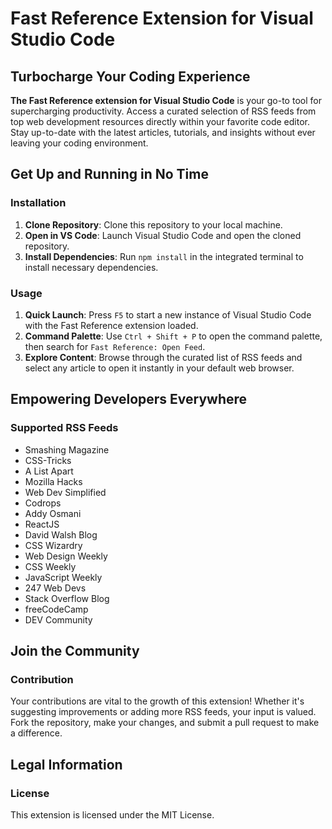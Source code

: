 # Fast Reference Extension for Visual Studio Code

## Turbocharge Your Coding Experience

**The Fast Reference extension for Visual Studio Code** is your go-to tool for supercharging productivity. Access a curated selection of RSS feeds from top web development resources directly within your favorite code editor. Stay up-to-date with the latest articles, tutorials, and insights without ever leaving your coding environment.

## Get Up and Running in No Time

### Installation

1. **Clone Repository**: Clone this repository to your local machine.
2. **Open in VS Code**: Launch Visual Studio Code and open the cloned repository.
3. **Install Dependencies**: Run `npm install` in the integrated terminal to install necessary dependencies.

### Usage

1. **Quick Launch**: Press `F5` to start a new instance of Visual Studio Code with the Fast Reference extension loaded.
2. **Command Palette**: Use `Ctrl + Shift + P` to open the command palette, then search for `Fast Reference: Open Feed`.
3. **Explore Content**: Browse through the curated list of RSS feeds and select any article to open it instantly in your default web browser.

## Empowering Developers Everywhere

### Supported RSS Feeds

- Smashing Magazine
- CSS-Tricks
- A List Apart
- Mozilla Hacks
- Web Dev Simplified
- Codrops
- Addy Osmani
- ReactJS
- David Walsh Blog
- CSS Wizardry
- Web Design Weekly
- CSS Weekly
- JavaScript Weekly
- 247 Web Devs
- Stack Overflow Blog
- freeCodeCamp
- DEV Community

## Join the Community
 
### Contribution

Your contributions are vital to the growth of this extension! Whether it's suggesting improvements or adding more RSS feeds, your input is valued. Fork the repository, make your changes, and submit a pull request to make a difference.

## Legal Information

### License

This extension is licensed under the MIT License.
